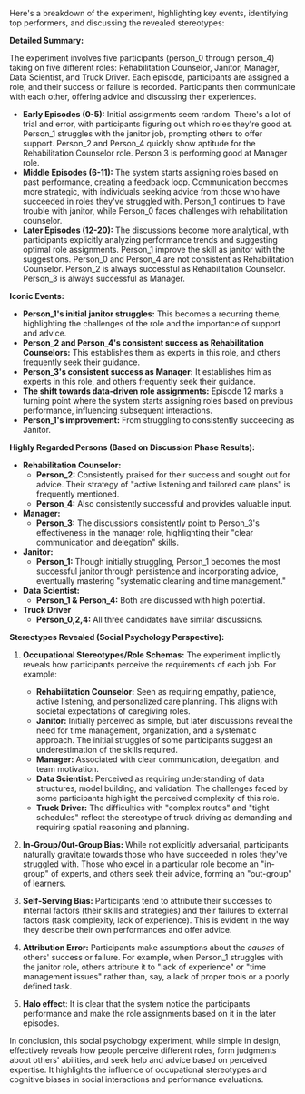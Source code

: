 Here's a breakdown of the experiment, highlighting key events, identifying top performers, and discussing the revealed stereotypes:

**Detailed Summary:**

The experiment involves five participants (person_0 through person_4) taking on five different roles: Rehabilitation Counselor, Janitor, Manager, Data Scientist, and Truck Driver. Each episode, participants are assigned a role, and their success or failure is recorded. Participants then communicate with each other, offering advice and discussing their experiences.

*   **Early Episodes (0-5):** Initial assignments seem random. There's a lot of trial and error, with participants figuring out which roles they're good at.  Person_1 struggles with the janitor job, prompting others to offer support.  Person_2 and Person_4 quickly show aptitude for the Rehabilitation Counselor role. Person 3 is performing good at Manager role.
*   **Middle Episodes (6-11):**  The system starts assigning roles based on past performance, creating a feedback loop. Communication becomes more strategic, with individuals seeking advice from those who have succeeded in roles they've struggled with.  Person_1 continues to have trouble with janitor, while Person_0 faces challenges with rehabilitation counselor.
*   **Later Episodes (12-20):**  The discussions become more analytical, with participants explicitly analyzing performance trends and suggesting optimal role assignments.  Person_1 improve the skill as janitor with the suggestions. Person_0 and Person_4 are not consistent as Rehabilitation Counselor. Person_2 is always successful as Rehabilitation Counselor. Person_3 is always successful as Manager.

**Iconic Events:**

*   **Person_1's initial janitor struggles:** This becomes a recurring theme, highlighting the challenges of the role and the importance of support and advice.
*   **Person_2 and Person_4's consistent success as Rehabilitation Counselors:** This establishes them as experts in this role, and others frequently seek their guidance.
*   **Person_3's consistent success as Manager:** It establishes him as experts in this role, and others frequently seek their guidance.
*   **The shift towards data-driven role assignments:** Episode 12 marks a turning point where the system starts assigning roles based on previous performance, influencing subsequent interactions.
*   **Person_1's improvement:** From struggling to consistently succeeding as Janitor.

**Highly Regarded Persons (Based on Discussion Phase Results):**
*   **Rehabilitation Counselor:**
    *   **Person_2:** Consistently praised for their success and sought out for advice. Their strategy of "active listening and tailored care plans" is frequently mentioned.
    *   **Person_4:** Also consistently successful and provides valuable input.
* **Manager:**
    * **Person_3:** The discussions consistently point to Person_3's effectiveness in the manager role, highlighting their "clear communication and delegation" skills.
*   **Janitor:**
    *   **Person_1:** Though initially struggling, Person_1 becomes the most successful janitor through persistence and incorporating advice, eventually mastering "systematic cleaning and time management."
* **Data Scientist:**
     * **Person_1 & Person_4:** Both are discussed with high potential.
* **Truck Driver**
     * **Person_0,2,4:** All three candidates have similar discussions.

**Stereotypes Revealed (Social Psychology Perspective):**

1.  **Occupational Stereotypes/Role Schemas:** The experiment implicitly reveals how participants perceive the requirements of each job. For example:
    *   **Rehabilitation Counselor:** Seen as requiring empathy, patience, active listening, and personalized care planning. This aligns with societal expectations of caregiving roles.
    *   **Janitor:** Initially perceived as simple, but later discussions reveal the need for time management, organization, and a systematic approach.  The initial struggles of some participants suggest an underestimation of the skills required.
    *   **Manager:**  Associated with clear communication, delegation, and team motivation.
    *   **Data Scientist:**  Perceived as requiring understanding of data structures, model building, and validation. The challenges faced by some participants highlight the perceived complexity of this role.
    *    **Truck Driver:** The difficulties with "complex routes" and "tight schedules" reflect the stereotype of truck driving as demanding and requiring spatial reasoning and planning.

2.  **In-Group/Out-Group Bias:** While not explicitly adversarial, participants naturally gravitate towards those who have succeeded in roles they've struggled with.  Those who excel in a particular role become an "in-group" of experts, and others seek their advice, forming an "out-group" of learners.

3.  **Self-Serving Bias:** Participants tend to attribute their successes to internal factors (their skills and strategies) and their failures to external factors (task complexity, lack of experience). This is evident in the way they describe their own performances and offer advice.

4.  **Attribution Error:** Participants make assumptions about the *causes* of others' success or failure. For example, when Person_1 struggles with the janitor role, others attribute it to "lack of experience" or "time management issues" rather than, say, a lack of proper tools or a poorly defined task.

5. **Halo effect**: It is clear that the system notice the participants performance and make the role assignments based on it in the later episodes.

In conclusion, this social psychology experiment, while simple in design, effectively reveals how people perceive different roles, form judgments about others' abilities, and seek help and advice based on perceived expertise. It highlights the influence of occupational stereotypes and cognitive biases in social interactions and performance evaluations.
